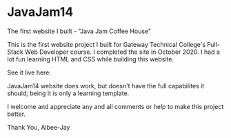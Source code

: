 # JavaJam14
The first website I built - "Java Jam Coffee House"

This is the first website project I built for Gateway Technical College's Full-Stack Web Developer course. I completed the site in October 2020. I had a lot fun learning HTML and CSS while building this website.

See it live here: 

JavaJam14 website does work, but doesn't have the full capabilites it should; being it is only a learning template.

I welcome and appreciate any and all comments or help to make this project better.

Thank You, Albee-Jay
